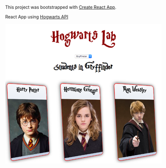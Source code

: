 This project was bootstrapped with [Create React App](https://github.com/facebook/create-react-app).

React App using [Hogwarts API](http://hp-api.herokuapp.com/)

![screenshot](./images/hogwarts-api.png)
